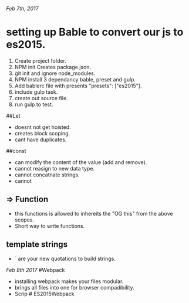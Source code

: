 _Feb 7th, 2017_
# setting up Bable to convert our js to es2015.
1. Create project folder.
2. NPM init Creates package.json.
3. git init and ignore node_modules.
4. NPM install 3 dependancy bable, preset and gulp.
5. Add bablerc file with presents "presets": ["es2015"].
6. include gulp task.
7. create out source file.
8. run gulp to test.

##Let
* doesnt not get hoisted.
* creates block scoping.
* cant have duplicates.

##const
* can modify the content of the value (add and remove).
* cannot reasign to new data type.
* cannot concatnate strings.
* cannot 

## => Function
* this functions is allowed to inhereits the "OG this" from the above scopes.
* Short way to write functions.

## template strings
* ` are your new quotations to build strings.

_Feb 8th 2017_
#Webpack
* installing webpack makes your files modular.
* brings all files into one for browser compadibility.
* Scrip # ES2015Webpack
